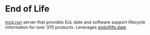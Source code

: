 # End of Life

[mcp.run](https://www.mcp.run/bradyjoslin/end-of-life) server that provides EoL date and software support lifecycle information for over 370 products. Leverages [endoflife.date](https://endoflife.date/).